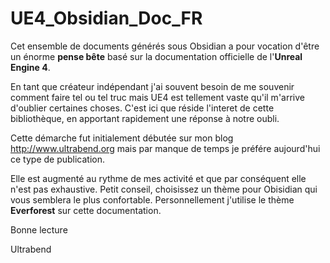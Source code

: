 # UE4_Obsidian_Doc_FR
Cet ensemble de documents générés sous Obsidian a pour vocation d'être un énorme **pense bête** basé sur la documentation officielle de l'**Unreal Engine 4**.

En tant que créateur indépendant j'ai souvent besoin de me souvenir comment faire tel ou tel truc mais UE4 est tellement vaste qu'il m'arrive d'oublier certaines choses. C'est ici que réside l'interet de cette bibliothèque, en apportant rapidement une réponse à notre oubli.

Cette démarche fut initialement débutée sur mon blog http://www.ultrabend.org
mais par manque de temps je préfére aujourd'hui ce type de publication.

Elle est augmenté au rythme de mes activité et que par conséquent elle n'est pas exhaustive.
Petit conseil, choisissez un thème pour Obisidian qui vous semblera le plus confortable.
Personnellement j'utilise le thème **Everforest** sur cette documentation.


Bonne lecture

Ultrabend








